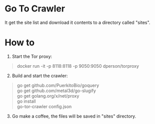 # Go To Crawler

It get the site list and download it contents to a directory called "sites".

# How to

1. Start the Tor proxy:  
> docker run -it -p 8118:8118 -p 9050:9050 dperson/torproxy  

2. Build and start the crawler:  
> go get github.com/PuerkitoBio/goquery  
> go get github.com/metal3d/go-slugify  
> go get golang.org/x/net/proxy  
> go install  
> go-tor-crawler config.json  

3. Go make a coffee, the files will be saved in "sites" directory.  
